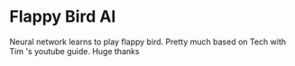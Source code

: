 # Flappy Bird AI
Neural network learns to play flappy bird. Pretty much based on Tech with Tim 's youtube guide. Huge thanks
